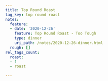 ```yaml
---
title: Top Round Roast
tag_key: top round roast
notes:
  feature:
  - date: '2020-12-26'
    feature: Top Round Roast - Too Tough
    type: dinner
    uri_path: /notes/2020-12-26-dinner.html
  rough: []
rel_tags_count:
  roast:
  - 1
  - roast

---
```

